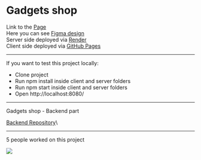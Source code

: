 # Gadgets shop

Link to the [Page](https://funnyteamname.github.io/productCatalog/)\
Here you can see [Figma design](https://www.figma.com/file/BUusqCIMAWALqfBahnyIiH/Phone-catalog-(V2)-Original-Dark?node-id=0%3A1)\
Server side deployed via [Render](https://render.com)\
Client side deployed via [GitHub Pages](https://pages.github.com)

<hr />

If you want to test this project locally:
  - Clone project
  - Run npm install inside client and server folders
  - Run npm start inside client and server folders
  - Open http://localhost:8080/

<hr />

Gadgets shop - Backend part

[Backend Repository](https://github.com/OleksiiPustovit/productCatalog-server)\

<hr />

5 people worked on this project

<img src="https://render.fineartamerica.com/images/rendered/default/greeting-card/images/artworkimages/medium/3/may-the-force-be-with-you-classic-version-dafydd-jones-transparent.png?&targetx=-47&targety=51&imagewidth=795&imageheight=394&modelwidth=700&modelheight=500&backgroundcolor=000000&orientation=0"/>
